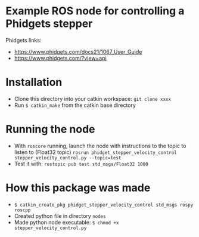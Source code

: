 # Example ROS node for controlling a Phidgets stepper

Phidgets links:
* https://www.phidgets.com/docs21/1067_User_Guide
* https://www.phidgets.com/?view=api

# Installation

* Clone this directory into your catkin workspace: `git clone xxxx`
* Run `$ catkin_make` from the catkin base directory

# Running the node

* With `roscore` running, launch the node with instructions to the topic to listen to (Float32 topic) 
    ```rosrun phidget_stepper_velocity_control stepper_velocity_control.py --topic=test```
* Test it with:
    ```rostopic pub test std_msgs/Float32 1000```

# How this package was made

* `$ catkin_create_pkg phidget_stepper_velocity_control std_msgs rospy roscpp`
* Created python file in directory `nodes`
* Made python node executable: `$ chmod +x stepper_velocity_control.py`